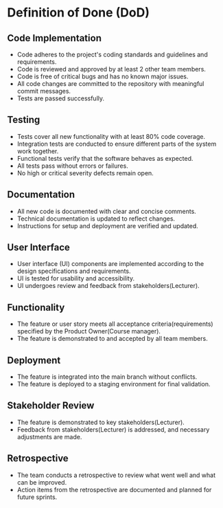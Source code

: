 # Definition of Done (DoD)

## Code Implementation
- Code adheres to the project's coding standards and guidelines and requirements.
- Code is reviewed and approved by at least 2 other team members.
- Code is free of critical bugs and has no known major issues.
- All code changes are committed to the repository with meaningful commit messages.
- Tests are passed successfully.

## Testing
- Tests cover all new functionality with at least 80% code coverage.
- Integration tests are conducted to ensure different parts of the system work together.
- Functional tests verify that the software behaves as expected.
- All tests pass without errors or failures.
- No high or critical severity defects remain open.

## Documentation
- All new code is documented with clear and concise comments.
- Technical documentation is updated to reflect changes.
- Instructions for setup and deployment are verified and updated.

## User Interface
- User interface (UI) components are implemented according to the design specifications and requirements.
- UI is tested for usability and accessibility.
- UI undergoes review and feedback from stakeholders(Lecturer).

## Functionality
- The feature or user story meets all acceptance criteria(requirements) specified by the Product Owner(Course manager).
- The feature is demonstrated to and accepted by all team members.

## Deployment
- The feature is integrated into the main branch without conflicts.
- The feature is deployed to a staging environment for final validation.

## Stakeholder Review
- The feature is demonstrated to key stakeholders(Lecturer).
- Feedback from stakeholders(Lecturer) is addressed, and necessary adjustments are made.

## Retrospective
- The team conducts a retrospective to review what went well and what can be improved.
- Action items from the retrospective are documented and planned for future sprints.
